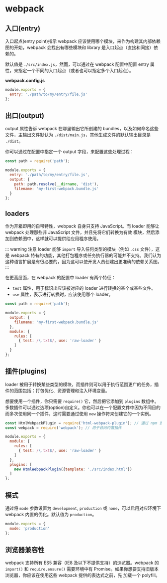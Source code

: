 
# webpack

## 入口(entry)

入口起点(entry point)指示 webpack 应该使用哪个模块，来作为构建其内部依赖图的开始，webpack 会找出有哪些模块和 library 是入口起点（直接和间接）依赖的。

默认值是 `./src/index.js`，然而，可以通过在 webpack 配置中配置 entry 属性，来指定一个不同的入口起点（或者也可以指定多个入口起点）。

**webpack.config.js**

``` js
module.exports = {
  entry: './path/to/my/entry/file.js'
};
```

## 出口(output)

output 属性告诉 webpack 在哪里输出它所创建的 bundles，以及如何命名这些文件，主输出文件默认为 `./dist/main.js`，其他生成文件的默认输出目录是 `./dist`。

你可以通过在配置中指定一个 output 字段，来配置这些处理过程：

``` js
const path = require('path');

module.exports = {
  entry: './path/to/my/entry/file.js',
  output: {
    path: path.resolve(__dirname, 'dist'),
    filename: 'my-first-webpack.bundle.js'
  }
};
```

## loaders

作为开箱即用的自带特性，webpack 自身只支持 JavaScript。而 loader 能够让 webpack 处理那些非 JavaScript 文件，并且先将它们转换为有效 模块，然后添加到依赖图中，这样就可以提供给应用程序使用。

:::  warning 注意
loader 能够 `import` 导入任何类型的模块（例如 `.css` 文件），这是 webpack 特有的功能，其他打包程序或任务执行器的可能并不支持。我们认为这种语言扩展是有很必要的，因为这可以使开发人员创建出更准确的依赖关系图。
:::

在更高层面，在 webpack 的配置中 loader 有两个特征：

- `test` 属性，用于标识出应该被对应的 loader 进行转换的某个或某些文件。
- `use` 属性，表示进行转换时，应该使用哪个 loader。

``` js
const path = require('path');

module.exports = {
  output: {
    filename: 'my-first-webpack.bundle.js'
  },
  module: {
    rules: [
      { test: /\.txt$/, use: 'raw-loader' }
    ]
  }
};
```

## 插件(plugins)

loader 被用于转换某些类型的模块，而插件则可以用于执行范围更广的任务，插件的范围包括：打包优化、资源管理和注入环境变量。

想要使用一个插件，你只需要 `require()` 它，然后把它添加到 `plugins` 数组中。多数插件可以通过选项(option)自定义。你也可以在一个配置文件中因为不同目的而多次使用同一个插件，这时需要通过使用 `new` 操作符来创建它的一个实例。

``` js
const HtmlWebpackPlugin = require('html-webpack-plugin'); // 通过 npm 安装
const webpack = require('webpack'); // 用于访问内置插件

module.exports = {
  module: {
    rules: [
      { test: /\.txt$/, use: 'raw-loader' }
    ]
  },
  plugins: [
    new HtmlWebpackPlugin({template: './src/index.html'})
  ]
};
```

## 模式

通过将 `mode` 参数设置为 `development`, `production` 或 `none`，可以启用对应环境下 webpack 内置的优化。默认值为 `production`。

``` js
module.exports = {
  mode: 'production'
};
```

## 浏览器兼容性

webpack 支持所有 ES5 兼容（IE8 及以下不提供支持）的浏览器。webpack 的 `import()` 和 `require.ensure()` 需要环境中有 Promise。如果你想要支持旧版本浏览器，你应该在使用这些 webpack 提供的表达式之前，先 加载一个 polyfill。

